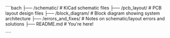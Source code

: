 ´´´´bach
├── /schematic/             # KiCad schematic files
├── /pcb_layout/            # PCB layout design files
├── /block_diagram/         # Block diagram showing system architecture
├── /errors_and_fixes/      # Notes on schematic/layout errors and solutions
├── README.md               # You're here!

´´´´
